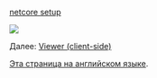 [netcore setup](/ru-RU/viewer/netcore.md ':include :type=markdown')

![](_media/netcore/project_all_files_3lo.png)

Далее: [Viewer (client-side)](/ru-RU/viewer/3legged/ui)

[Эта страница на английском языке](https://learnforge.autodesk.io/#/viewer/3legged/netcore).
